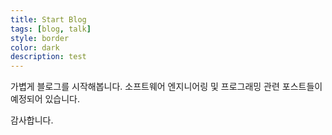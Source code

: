 ```yaml
---
title: Start Blog
tags: [blog, talk]
style: border
color: dark
description: test
---
```



가볍게 블로그를 시작해봅니다. 
소프트웨어 엔지니어링 및 프로그래밍 관련 포스트들이 예정되어 있습니다.

감사합니다.

